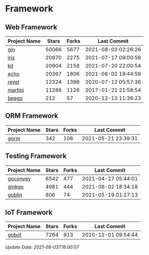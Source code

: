 # Framework

## Web Framework
| Project Name | Stars | Forks | Last Commit |
| ------------ | ----- | ----- | ----------- |
| [gin](https://github.com/gin-gonic/gin) | 50066 | 5677 | 2021-08-03 02:26:26 |
| [iris](https://github.com/kataras/iris) | 20970 | 2275 | 2021-07-17 09:00:56 |
| [kit](https://github.com/go-kit/kit) | 20904 | 2158 | 2021-07-20 22:00:54 |
| [echo](https://github.com/labstack/echo) | 20367 | 1806 | 2021-08-02 19:44:59 |
| [revel](https://github.com/revel/revel) | 12324 | 1398 | 2020-07-12 05:57:36 |
| [martini](https://github.com/go-martini/martini) | 11286 | 1126 | 2017-01-21 21:58:54 |
| [beego](https://github.com/astaxie/beego) | 212 | 57 | 2020-12-13 11:36:23 |

## ORM Framework
| Project Name | Stars | Forks | Last Commit |
| ------------ | ----- | ----- | ----------- |
| [gorm](https://github.com/jinzhu/gorm) | 342 | 108 | 2021-05-21 23:39:31 |

## Testing Framework
| Project Name | Stars | Forks | Last Commit |
| ------------ | ----- | ----- | ----------- |
| [goconvey](https://github.com/smartystreets/goconvey) | 6542 | 477 | 2021-04-27 05:44:01 |
| [ginkgo](https://github.com/onsi/ginkgo) | 4981 | 444 | 2021-06-02 18:34:18 |
| [goblin](https://github.com/franela/goblin) | 806 | 74 | 2021-05-19 01:27:13 |

## IoT Framework
| Project Name | Stars | Forks | Last Commit |
| ------------ | ----- | ----- | ----------- |
| [gobot](https://github.com/hybridgroup/gobot) | 7264 | 913 | 2020-12-01 09:54:44 |

*Update Date: 2021-08-03T16:00:57*